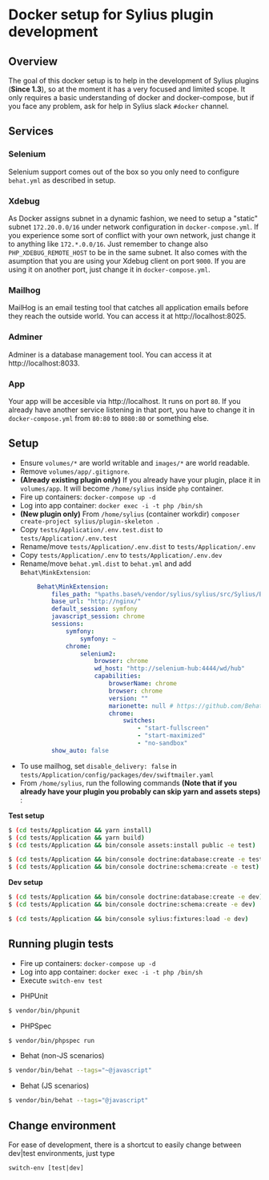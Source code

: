 # Docker setup for Sylius plugin development

## Overview

The goal of this docker setup is to help in the development of Sylius plugins (**Since 1.3**), so at the moment it has a very focused and limited scope. It only requires a basic understanding of docker and docker-compose, but if you face any problem, ask for help in Sylius slack `#docker` channel.

## Services

### Selenium
Selenium support comes out of the box so you only need to configure `behat.yml` as described in setup.

### Xdebug
As Docker assigns subnet in a dynamic fashion, we need to setup a "static" subnet `172.20.0.0/16` under network configuration in `docker-compose.yml`. If you experience some sort of conflict with your own network, just change it to anything like `172.*.0.0/16`. Just remember to change also `PHP_XDEBUG_REMOTE_HOST` to be in the same subnet. It also comes with the asumption that you are using your Xdebug client on port `9000`. If you are using it on another port, just change it in `docker-compose.yml`.

### Mailhog
MailHog is an email testing tool that catches all application emails before they reach the outside world. You can access it at http://localhost:8025.

### Adminer
Adminer is a database management tool. You can access it at http://localhost:8033.

### App
Your app will be accesible via http://localhost. It runs on port `80`. If you already have another service listening in that port, you have to change it in `docker-compose.yml` from `80:80` to `8080:80` or something else.

## Setup
* Ensure `volumes/*` are world writable and `images/*` are world readable.
* Remove `volumes/app/.gitignore`.
* **(Already existing plugin only)** If you already have your plugin, place it in `volumes/app`. It will become `/home/sylius` inside `php` container.
* Fire up containers: `docker-compose up -d`
* Log into app container: `docker exec -i -t php /bin/sh`
* **(New plugin only)** From `/home/sylius` (container workdir) `composer create-project sylius/plugin-skeleton .`
* Copy `tests/Application/.env.test.dist` to `tests/Application/.env.test`
* Rename/move `tests/Application/.env.dist` to `tests/Application/.env`
* Copy `tests/Application/.env` to `tests/Application/.env.dev`
* Rename/move `behat.yml.dist` to `behat.yml` and add `Behat\MinkExtension`:
```yaml
        Behat\MinkExtension:
            files_path: "%paths.base%/vendor/sylius/sylius/src/Sylius/Behat/Resources/fixtures/"
            base_url: "http://nginx/"
            default_session: symfony
            javascript_session: chrome
            sessions:
                symfony:
                    symfony: ~
                chrome:
                    selenium2:
                        browser: chrome
                        wd_host: "http://selenium-hub:4444/wd/hub"
                        capabilities:
                            browserName: chrome
                            browser: chrome
                            version: ""
                            marionette: null # https://github.com/Behat/MinkExtension/pull/311
                            chrome:
                                switches:
                                    - "start-fullscreen"
                                    - "start-maximized"
                                    - "no-sandbox"
            show_auto: false
```
* To use mailhog, set `disable_delivery: false` in `tests/Application/config/packages/dev/swiftmailer.yaml`
* From `/home/sylius`, run the following commands **(Note that if you already have your plugin you probably can skip yarn and assets steps)** :

**Test setup**
```bash
$ (cd tests/Application && yarn install)
$ (cd tests/Application && yarn build)
$ (cd tests/Application && bin/console assets:install public -e test)

$ (cd tests/Application && bin/console doctrine:database:create -e test)
$ (cd tests/Application && bin/console doctrine:schema:create -e test)
```

**Dev setup**
```bash
$ (cd tests/Application && bin/console doctrine:database:create -e dev)
$ (cd tests/Application && bin/console doctrine:schema:create -e dev)

$ (cd tests/Application && bin/console sylius:fixtures:load -e dev)
```

## Running plugin tests

* Fire up containers: `docker-compose up -d`
* Log into app container: `docker exec -i -t php /bin/sh`
* Execute `switch-env test`

- PHPUnit

```bash
$ vendor/bin/phpunit
```

- PHPSpec

```bash
$ vendor/bin/phpspec run
```

- Behat (non-JS scenarios)

```bash
$ vendor/bin/behat --tags="~@javascript"
```

- Behat (JS scenarios)

```bash
$ vendor/bin/behat --tags="@javascript"
```

## Change environment

For ease of development, there is a shortcut to easily change between dev|test environments, just type

```
switch-env [test|dev]
```
